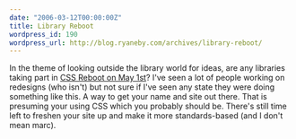 ```yaml
---
date: "2006-03-12T00:00:00Z"
title: Library Reboot
wordpress_id: 190
wordpress_url: http://blog.ryaneby.com/archives/library-reboot/
---
```

In the theme of looking outside the library world for ideas, are any libraries taking part in <a href="http://www.cssreboot.com/">CSS Reboot on May 1st</a>? I've seen a lot of people working on redesigns (who isn't) but not sure if I've seen any state they were doing something like this. A way to get your name and site out there. That is presuming your using CSS which you probably should be. There's still time left to freshen your site up and make it more standards-based (and I don't mean marc).
